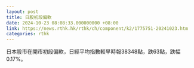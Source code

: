 ```yaml
---
layout: post
title: 日股初段偏軟
date: 2024-10-23 08:08:33.000000000 +08:00
link: https://news.rthk.hk/rthk/ch/component/k2/1775751-20241023.htm
categories: rthk
---
```


日本股市在開市初段偏軟，日經平均指數較早時報38348點，跌63點，跌幅0.17%。
